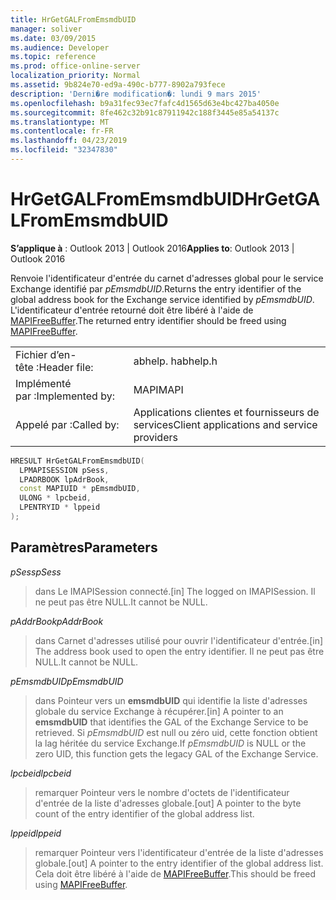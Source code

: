 ```yaml
---
title: HrGetGALFromEmsmdbUID
manager: soliver
ms.date: 03/09/2015
ms.audience: Developer
ms.topic: reference
ms.prod: office-online-server
localization_priority: Normal
ms.assetid: 9b824e70-ed9a-490c-b777-8902a793fece
description: 'Derni�re modification�: lundi 9 mars 2015'
ms.openlocfilehash: b9a31fec93ec7fafc4d1565d63e4bc427ba4050e
ms.sourcegitcommit: 8fe462c32b91c87911942c188f3445e85a54137c
ms.translationtype: MT
ms.contentlocale: fr-FR
ms.lasthandoff: 04/23/2019
ms.locfileid: "32347830"
---
```

# <a name="hrgetgalfromemsmdbuid"></a><span data-ttu-id="845f9-103">HrGetGALFromEmsmdbUID</span><span class="sxs-lookup"><span data-stu-id="845f9-103">HrGetGALFromEmsmdbUID</span></span>

  
  
<span data-ttu-id="845f9-104">**S’applique à** : Outlook 2013 | Outlook 2016</span><span class="sxs-lookup"><span data-stu-id="845f9-104">**Applies to**: Outlook 2013 | Outlook 2016</span></span> 
  
<span data-ttu-id="845f9-105">Renvoie l'identificateur d'entrée du carnet d'adresses global pour le service Exchange identifié par _pEmsmdbUID_.</span><span class="sxs-lookup"><span data-stu-id="845f9-105">Returns the entry identifier of the global address book for the Exchange service identified by  _pEmsmdbUID_.</span></span> <span data-ttu-id="845f9-106">L'identificateur d'entrée retourné doit être libéré à l'aide de [MAPIFreeBuffer](mapifreebuffer.md).</span><span class="sxs-lookup"><span data-stu-id="845f9-106">The returned entry identifier should be freed using [MAPIFreeBuffer](mapifreebuffer.md).</span></span>
  
|||
|:-----|:-----|
|<span data-ttu-id="845f9-107">Fichier d’en-tête :</span><span class="sxs-lookup"><span data-stu-id="845f9-107">Header file:</span></span>  <br/> |<span data-ttu-id="845f9-108">abhelp. h</span><span class="sxs-lookup"><span data-stu-id="845f9-108">abhelp.h</span></span>  <br/> |
|<span data-ttu-id="845f9-109">Implémenté par :</span><span class="sxs-lookup"><span data-stu-id="845f9-109">Implemented by:</span></span>  <br/> |<span data-ttu-id="845f9-110">MAPI</span><span class="sxs-lookup"><span data-stu-id="845f9-110">MAPI</span></span>  <br/> |
|<span data-ttu-id="845f9-111">Appelé par :</span><span class="sxs-lookup"><span data-stu-id="845f9-111">Called by:</span></span>  <br/> |<span data-ttu-id="845f9-112">Applications clientes et fournisseurs de services</span><span class="sxs-lookup"><span data-stu-id="845f9-112">Client applications and service providers</span></span>  <br/> |
   
```cpp
HRESULT HrGetGALFromEmsmdbUID(
  LPMAPISESSION pSess,
  LPADRBOOK lpAdrBook,
  const MAPIUID * pEmsmdbUID,
  ULONG * lpcbeid,
  LPENTRYID * lppeid
);
```

## <a name="parameters"></a><span data-ttu-id="845f9-113">Paramètres</span><span class="sxs-lookup"><span data-stu-id="845f9-113">Parameters</span></span>

 <span data-ttu-id="845f9-114">_pSess_</span><span class="sxs-lookup"><span data-stu-id="845f9-114">_pSess_</span></span>
  
> <span data-ttu-id="845f9-115">dans Le IMAPISession connecté.</span><span class="sxs-lookup"><span data-stu-id="845f9-115">[in] The logged on IMAPISession.</span></span> <span data-ttu-id="845f9-116">Il ne peut pas être NULL.</span><span class="sxs-lookup"><span data-stu-id="845f9-116">It cannot be NULL.</span></span>
    
 <span data-ttu-id="845f9-117">_pAddrBook_</span><span class="sxs-lookup"><span data-stu-id="845f9-117">_pAddrBook_</span></span>
  
> <span data-ttu-id="845f9-118">dans Carnet d'adresses utilisé pour ouvrir l'identificateur d'entrée.</span><span class="sxs-lookup"><span data-stu-id="845f9-118">[in] The address book used to open the entry identifier.</span></span> <span data-ttu-id="845f9-119">Il ne peut pas être NULL.</span><span class="sxs-lookup"><span data-stu-id="845f9-119">It cannot be NULL.</span></span>
    
 <span data-ttu-id="845f9-120">_pEmsmdbUID_</span><span class="sxs-lookup"><span data-stu-id="845f9-120">_pEmsmdbUID_</span></span>
  
> <span data-ttu-id="845f9-121">dans Pointeur vers un **emsmdbUID** qui identifie la liste d'adresses globale du service Exchange à récupérer.</span><span class="sxs-lookup"><span data-stu-id="845f9-121">[in] A pointer to an **emsmdbUID** that identifies the GAL of the Exchange Service to be retrieved.</span></span> <span data-ttu-id="845f9-122">Si _pEmsmdbUID_ est null ou zéro uid, cette fonction obtient la lag héritée du service Exchange.</span><span class="sxs-lookup"><span data-stu-id="845f9-122">If  _pEmsmdbUID_ is NULL or the zero UID, this function gets the legacy GAL of the Exchange Service.</span></span> 
    
 <span data-ttu-id="845f9-123">_lpcbeid_</span><span class="sxs-lookup"><span data-stu-id="845f9-123">_lpcbeid_</span></span>
  
> <span data-ttu-id="845f9-124">remarquer Pointeur vers le nombre d'octets de l'identificateur d'entrée de la liste d'adresses globale.</span><span class="sxs-lookup"><span data-stu-id="845f9-124">[out] A pointer to the byte count of the entry identifier of the global address list.</span></span>
    
 <span data-ttu-id="845f9-125">_lppeid_</span><span class="sxs-lookup"><span data-stu-id="845f9-125">_lppeid_</span></span>
  
> <span data-ttu-id="845f9-126">remarquer Pointeur vers l'identificateur d'entrée de la liste d'adresses globale.</span><span class="sxs-lookup"><span data-stu-id="845f9-126">[out] A pointer to the entry identifier of the global address list.</span></span> <span data-ttu-id="845f9-127">Cela doit être libéré à l'aide de [MAPIFreeBuffer](mapifreebuffer.md).</span><span class="sxs-lookup"><span data-stu-id="845f9-127">This should be freed using [MAPIFreeBuffer](mapifreebuffer.md).</span></span>
    

